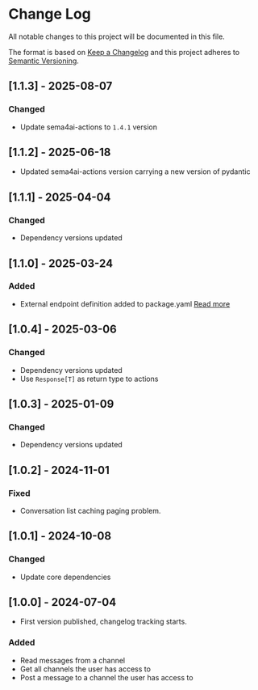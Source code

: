 # Change Log

All notable changes to this project will be documented in this file.

The format is based on [Keep a Changelog](https://keepachangelog.com/)
and this project adheres to [Semantic Versioning](https://semver.org/).

## [1.1.3] - 2025-08-07

### Changed

- Update sema4ai-actions to `1.4.1` version

## [1.1.2] - 2025-06-18

- Updated sema4ai-actions version carrying a new version of pydantic

## [1.1.1] - 2025-04-04

### Changed

- Dependency versions updated

## [1.1.0] - 2025-03-24

### Added

- External endpoint definition added to package.yaml [Read more](https://sema4.ai/docs/team-edition/marketplace/snowflake-admin#managing-external-access)

## [1.0.4] - 2025-03-06

### Changed

- Dependency versions updated
- Use `Response[T]` as return type to actions

## [1.0.3] - 2025-01-09

### Changed

- Dependency versions updated

## [1.0.2] - 2024-11-01

### Fixed

- Conversation list caching paging problem.

## [1.0.1] - 2024-10-08

### Changed

- Update core dependencies

## [1.0.0] - 2024-07-04

- First version published, changelog tracking starts.

### Added

- Read messages from a channel
- Get all channels the user has access to
- Post a message to a channel the user has access to
